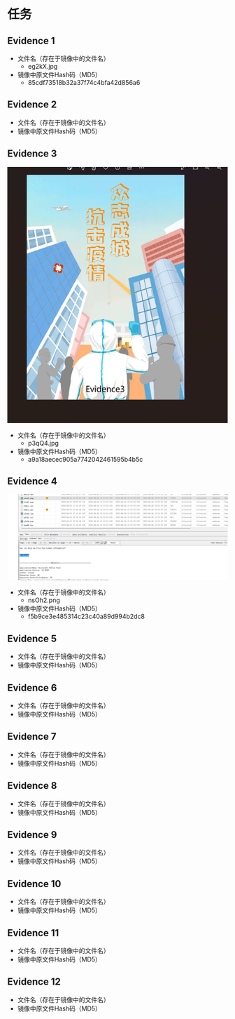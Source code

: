 # 任务
## Evidence 1
- 文件名（存在于镜像中的文件名）
	- eg2kX.jpg
- 镜像中原文件Hash码（MD5）
	- 85cdf73518b32a37f74c4bfa42d856a6
## Evidence 2
- 文件名（存在于镜像中的文件名）
- 镜像中原文件Hash码（MD5）
## Evidence 3
![](attachments/Pasted%20image%2020230308102145.png)
- 文件名（存在于镜像中的文件名）
	- p3qQ4.jpg
- 镜像中原文件Hash码（MD5）
	- a9a18aecec905a7742042461595b4b5c
## Evidence 4
![](attachments/Pasted%20image%2020230308090728.png)
- 文件名（存在于镜像中的文件名）
	- nsOh2.png
- 镜像中原文件Hash码（MD5）
	- f5b9ce3e485314c23c40a89d994b2dc8
## Evidence 5
- 文件名（存在于镜像中的文件名）
- 镜像中原文件Hash码（MD5）
## Evidence 6
- 文件名（存在于镜像中的文件名）
- 镜像中原文件Hash码（MD5）
## Evidence 7
- 文件名（存在于镜像中的文件名）
- 镜像中原文件Hash码（MD5）
## Evidence 8
- 文件名（存在于镜像中的文件名）
- 镜像中原文件Hash码（MD5）
## Evidence 9
- 文件名（存在于镜像中的文件名）
- 镜像中原文件Hash码（MD5）
## Evidence 10
- 文件名（存在于镜像中的文件名）
- 镜像中原文件Hash码（MD5）
## Evidence 11
- 文件名（存在于镜像中的文件名）
- 镜像中原文件Hash码（MD5）
## Evidence 12
- 文件名（存在于镜像中的文件名）
- 镜像中原文件Hash码（MD5）